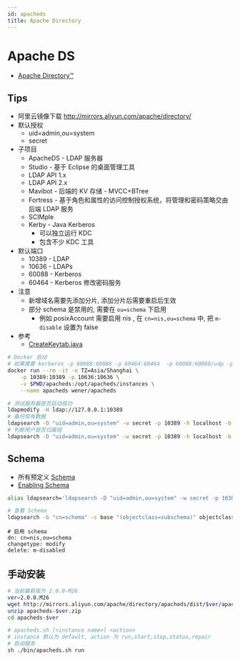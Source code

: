 ```yaml
---
id: apacheds
title: Apache Directory
---
```


# Apache DS
* [Apache Directory™](http://directory.apache.org/)

## Tips
* 阿里云镜像下载 http://mirrors.aliyun.com/apache/directory/
* 默认授权
  * uid=admin,ou=system
  * secret
* 子项目
  * ApacheDS - LDAP 服务器
  * Studio - 基于 Eclipse 的桌面管理工具
  * LDAP API 1.x
  * LDAP API 2.x
  * Mavibot - 后端的 KV 存储 - MVCC+BTree
  * Fortress - 基于角色和属性的访问控制授权系统，将管理和密码策略交由后端 LDAP 服务
  * SCIMple
  * Kerby - Java Kerberos
    * 可以独立运行 KDC
    * 包含不少 KDC 工具
* 默认端口
  * 10389 - LDAP
  * 10636 - LDAPs
  * 60088 - Kerberos
  * 60464 - Kerberos 修改密码服务
* 注意
  * 新增域名需要先添加分片, 添加分片后需要重启后生效
  * 部分 schema 是禁用的, 需要在 `ou=schema` 下启用
    * 例如 posixAccount 需要启用 nis , 在 `cn=nis,ou=schema` 中, 把 `m-disable` 设置为 false
* 参考
  * [CreateKeytab.java](https://github.com/kwart/kerberos-using-apacheds/blob/master/src/main/java/org/jboss/test/kerberos/CreateKeytab.java)

```bash
# Docker 启动
# 如果需要 kerberos -p 60088:60088 -p 60464:60464  -p 60088:60088/udp -p 60464:60464/udp
docker run --rm -it -e TZ=Asia/Shanghai \
    -p 10389:10389 -p 10636:10636 \
    -v $PWD/apacheds:/opt/apacheds/instances \
    --name apacheds wener/apacheds

# 测试服务器是否启动成功
ldapmodify -H ldap://127.0.0.1:10389
# 备份现有数据
ldapsearch -D "uid=admin,ou=system" -w secret -p 10389 -h localhost -b "dc=example,dc=com" -s sub "(ObjectClass=*)" '*' + > backup.ldif
# 判断用户是否归属组
ldapsearch -D "uid=admin,ou=system" -w secret -p 10389 -h localhost -b "dc=example,dc=com" -s sub  "(&(objectClass=person)(uid=wener)(memberof=CN=developer,OU=users,DC=example,DC=com))"
```


## Schema
* 所有预定义 [Schema](https://github.com/apache/directory-ldap-api/tree/master/ldap/schema/data/src/main/resources/schema/ou%3Dschema)
* [Enabling Schema](https://directory.apache.org/apacheds/basic-ug/2.3.2-enabling-schema.html)

```bash
alias ldapsearch='ldapsearch -D "uid=admin,ou=system" -w secret -p 10389 -h localhost'

# 查看 Schema
ldapsearch -b "cn=schema" -s base "(objectclass=subschema)" objectclasses
```

```ldif
# 启用 schema
dn: cn=nis,ou=schema
changetype: modify
delete: m-disabled
```

## 手动安装
```bash
# 当前最新版为 2.0.0-M26
ver=2.0.0.M26
wget http://mirrors.aliyun.com/apache/directory/apacheds/dist/$ver/apacheds-$ver.zip
unzip apacheds-$ver.zip
cd apacheds-$ver

# apacheds.sh [<instance name>] <action>
# instance 默认为 default, action 为 run,start,stop,status,repair
# 启动服务
sh ./bin/apacheds.sh run
```
